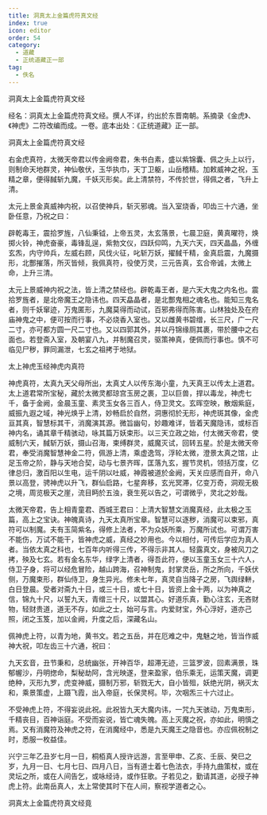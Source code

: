 ```yaml
---
title: 洞真太上金篇虎符真文经
index: true
icon: editor
order: 54
category:
  - 道藏
  - 正统道藏正一部
tag:
  - 佚名
---
```


洞真太上金篇虎符真文经  

经名：洞真太上金篇虎符真文经。撰人不详，约出於东晋南朝。系摘录《金虎》、《神虎》二符改编而成。一卷。底本出处：《正统道藏》正一部。  

洞真太上金篇虎符真文经  

右金虎真符，太微天帝君以传金阙帝君，朱书白素，盛以紫锦囊、佩之头上以行，则制命天地群灵，神仙敬伏，玉华执巾，天丁卫躯，山岳稽精。加敕威神之祝，玉精之章，便得馘斩九魔，千妖灭形矣。此上清禁符，不传於世，得佩之者，飞升上清。  

太元上景金真威神内祝，以召使神兵，斩灭邪魂。当入室烧香，叩齿三十六通，坐卧任意，乃祝之曰：  

辟乾毒王，震拾罗旌，八仙秉钺，上帝五灵，太玄落景，七晨卫庭，黄真曜符，焕掷火铃，神虎奋豪，毒锋乱逞，紫勃文仪，四跃仰鸣，九天六天，四天晶晶，外缠玄炁，内守帅兵，左威右顾，风伐火征，叱斩万妖，擢馘千精，金真启震，九魔摄形，北酆摧落，所灭皆倾，我佩真符，役使万灵，三元告真，玄合帝诚，太微上命，上升三清。  

太元上景威神内祝之法，皆上清之禁经也。辟乾毒王者，是六天大鬼之内名也。震拾罗旌者，是北帝魔王之隐讳也。四天皛晶者，是北酆鬼相之魂名也。能知三鬼名者，则千妖窜迹，万鬼匿形，九魔莫得而动试，百邪弗得而陈害。山林独处及在府庙神鬼之中，便可按而行事，不必烧香入室也。又以雌黄书碧缯，长三尺，广一尺二寸，亦可都方圆一尺二寸也。又以四郭其外，并以丹锦缘厕其裹，带於腰中之右面也。若登斋入室，及朝宴八九，并制魔召灵，驱策神真，便佩而行事也。慎不可临见尸秽，罪同漏泄，七玄之祖拷于地狱。  

太上神虎玉经神虎内真符  

神虎真符，太真九天父母所出，太真丈人以传东海小童，九天真王以传太上道君。太上道君常所宝秘，藏於太微灵都琼宫玉房之裹，卫以巨兽，捍以毒龙，神虎七千，备于金阙，金晨玉童、素灵玉女各三百人，侍卫灵文。玄晖空映，散烟紫庭，威振九遐之域，神光焕乎上清，妙畅启於自然，洞惠彻於无形，神虎斑其像，金虎亘其真，智慧标其干，消魔演其源。微旨幽句，妙趣难详，皆着天魔隐讳，或标百神内名，诵其章千精骇动，咏其篇万妖束形。以三天立政之始，付太微天帝君，使威制六天，馘斩万妖，摄山召海，束缚群灵，威魔灭试，回转五星。於是太微天帝君，奉受消魔智慧神金二符，佩游上清，乘虚逸驾，浮轮太微，澄景太真之馆，止足玉帝之阶，静与天地合契，动与七景齐晖，匡落九玄，握节灵机，领括万度，亿律总归，激百阳以生电，运千阴以吐威，神霞被道於金阙，天关应感而自开，命八景以高登，骋神虎以升飞，群仙启路，七星奔移，玄光冥滞，亿变万奇，洞观无极之境，周览极天之崖，流目眄於五浊，衰生死以告之，可谓微乎，灵北之妙哉。  

太微天帝君，告上相青童君、西城王君曰：上清大智慧文消魔真经，此太极之玉篇，高上之宝诀。神魄真诗，九天太真所宝章。智慧可以逐秽，消魔可以束邪，真符可以制魔。夫有玉简紫名，得修上法者，不为众妖所乘，万魔所试也。可谓万害不能伤，万试不能干，皆神虎之威，真经之妙用也。今以相付，可传后学应为真人者。当依太真之科也，七百年内听得三传，不得示非其人。轻露真文，身被风刀之拷，殃及七玄。若有金名东华，绿字上清者，得吾此符，便以玉童玉女三十六人，侍卫子身，将可以经危冒险，越山跨海，召神制鬼，封掌灵岳，所之所向，千妖伏侧，万魔束形，群仙侍卫，身生异光。修未七年，真灵自当降子之房，飞舆绿軿，白日登晨。受者对斋九十日，或三十日，或七十日，皆资上金十两，以为神真之信，锦九十尺，以誓九天，青缯三十尺，以盟其心。好道乐真，勤心注玄，无吝财物，轻财贵道，道无不存，如此之士，始可与言。内爱财宝，外心浮好，道亦己照，闭之玉笈，加以金阙，升度之后，深藏名山。  

佩神虎上符，以青为地，黄书文。若之五岳，并在厄难之中，鬼魅之地，皆当作威神大祝，叩左齿三十六通，祝曰：  

九天玄音，丑节秉和，总统幽张，开神百华，超滞无迹，三篮罗波，回素满景，珠郁幄沙，丹明揔命，梨秘劫阿，含光映遂，登来盈家，伯乐乘无，运策天魔，调更绝种，灭形九罗，虎变神威，摄制万邪，斩戮无大，自小皆殂，妖绝光阴，祸灭太和，乘景策虚，上蹑飞霞，出入帝庭，长保灵柯。毕，次咽炁三十六过止。  

不受神虎上符，不得妄说此祝。此祝皆九天大魔内讳，一咒九天骇动，万鬼束形，千精丧目，百神诣庭。不受而妄说，皆亡魂失魄。高上灭魔之祝，亦如此，明慎之焉。又有消魔符及神虎之符，在消魔经中，悉是九天魔王之隐音也。亦应佩祝制之时，悉服一枚益佳。  

兴宁三年乙丑岁七月一日，桐栢真人授许远游，言至甲申、乙亥、壬辰、癸巳之岁，九月一日、七月七日、四月八日，当有道士着七色法衣，手持九曲策杖，或在灵坛之所，或在人间告乞，或咏经诗，或作狂歌。子若见之，勤请其道，必授子神虎上符。此南岳真人，太上常使其时下在人间，察视学道者之心。  

洞真太上金篇虎符真文经竟  
